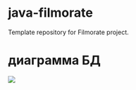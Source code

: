 # java-filmorate
Template repository for Filmorate project.
# диаграмма БД
![](https://github.com/anastasiaelis/java-filmorate/blob/add-database/diagrammma.png)